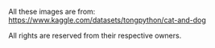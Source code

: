 All these images are from: https://www.kaggle.com/datasets/tongpython/cat-and-dog

All rights are reserved from their respective owners.
